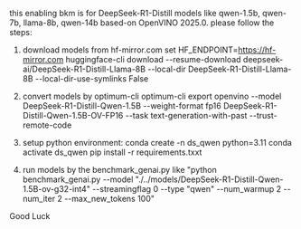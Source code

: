 this enabling bkm is for DeepSeek-R1-Distill models like qwen-1.5b, qwen-7b, llama-8b, qwen-14b based-on OpenVINO 2025.0.
please follow the steps:

1. download models from hf-mirror.com
    set HF_ENDPOINT=https://hf-mirror.com
    huggingface-cli download --resume-download deepseek-ai/DeepSeek-R1-Distill-Llama-8B --local-dir DeepSeek-R1-Distill-Llama-8B --local-dir-use-symlinks False

2. convert models by optimum-cli
    optimum-cli export openvino --model DeepSeek-R1-Distill-Qwen-1.5B --weight-format fp16 DeepSeek-R1-Distill-Qwen-1.5B-OV-FP16 --task text-generation-with-past --trust-remote-code  
  
3. setup python environment:
    conda create -n ds_qwen python=3.11
    conda activate ds_qwen
    pip install -r requirements.txxt
   
4. run models by the benchmark_genai.py like
    "python benchmark_genai.py --model "./../models/DeepSeek-R1-Distill-Qwen-1.5B-ov-g32-int4" --streamingflag 0 --type "qwen" --num_warmup 2 --num_iter 2 --max_new_tokens 100"

Good Luck

